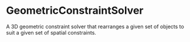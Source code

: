 # GeometricConstraintSolver
A 3D geometric constraint solver that rearranges a given set of objects to suit a given set of spatial constraints.
